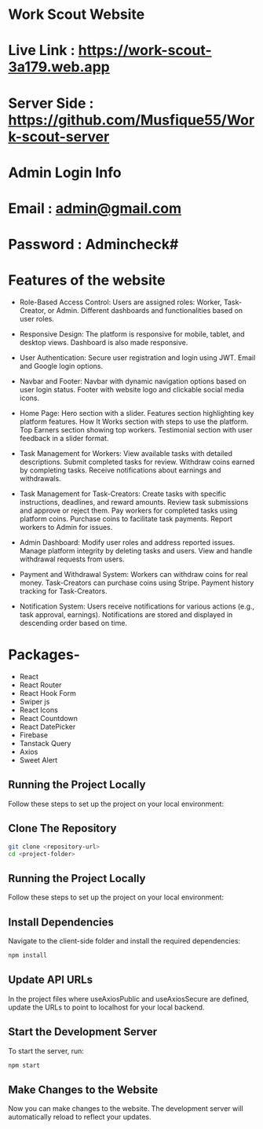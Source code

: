 # Work Scout Website
# Live Link : https://work-scout-3a179.web.app
# Server Side : https://github.com/Musfique55/Work-scout-server

# Admin Login Info
# Email : admin@gmail.com
# Password : Admincheck#

# Features of the website
 
- Role-Based Access Control:
   Users are assigned roles: Worker, Task-Creator, or Admin.
   Different dashboards and functionalities based on user roles.

- Responsive Design:
  The platform is responsive for mobile, tablet, and desktop views.
  Dashboard is also made responsive.

- User Authentication:
  Secure user registration and login using JWT.
  Email and Google login options.

- Navbar and Footer:
  Navbar with dynamic navigation options based on user login status.
  Footer with website logo and clickable social media icons.

- Home Page:
  Hero section with a slider.
  Features section highlighting key platform features.
  How It Works section with steps to use the platform.
  Top Earners section showing top workers.
  Testimonial section with user feedback in a slider format.

- Task Management for Workers:
  View available tasks with detailed descriptions.
  Submit completed tasks for review.
  Withdraw coins earned by completing tasks.
  Receive notifications about earnings and withdrawals.

- Task Management for Task-Creators:
  Create tasks with specific instructions, deadlines, and reward amounts.
  Review task submissions and approve or reject them.
  Pay workers for completed tasks using platform coins.
  Purchase coins to facilitate task payments.
  Report workers to Admin for issues.

- Admin Dashboard:
  Modify user roles and address reported issues.
  Manage platform integrity by deleting tasks and users.
  View and handle withdrawal requests from users.

- Payment and Withdrawal System:
  Workers can withdraw coins for real money.
  Task-Creators can purchase coins using Stripe.
  Payment history tracking for Task-Creators.

- Notification System:
  Users receive notifications for various actions (e.g., task approval, earnings).
  Notifications are stored and displayed in descending order based on time.

# Packages-

- React
- React Router
- React Hook Form
- Swiper js
- React Icons
- React Countdown
- React DatePicker
- Firebase
- Tanstack Query
- Axios
- Sweet Alert

## Running the Project Locally
 Follow these steps to set up the project on your local environment:

## Clone The Repository
```bash
git clone <repository-url>
cd <project-folder>
```
## Running the Project Locally
Follow these steps to set up the project on your local environment:

## Install Dependencies
Navigate to the client-side folder and install the required dependencies:
```bash
npm install
```
## Update API URLs
In the project files where useAxiosPublic and useAxiosSecure are defined, update the URLs to point to localhost for your local backend.

## Start the Development Server
To start the server, run:
```bash
npm start
```
## Make Changes to the Website
Now you can make changes to the website. The development server will automatically reload to reflect your updates.
